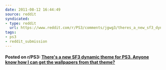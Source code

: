 ```yaml
---
date: 2011-08-12 16:44:49
source: reddit
syndicated:
- type: reddit
  url: https://www.reddit.com/r/PS3/comments/jgwg3/theres_a_new_sf3_dynamic_theme_for_ps3_anyone/
tags:
- ps3
- reddit_submission
---
```


#### Posted on r/PS3: [There's a new SF3 dynamic theme for PS3. Anyone know how I can get the wallpapers from that theme?](https://reddit.com/r/PS3/comments/jgwg3/theres_a_new_sf3_dynamic_theme_for_ps3_anyone/)